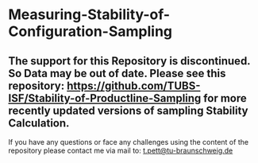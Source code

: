 # Measuring-Stability-of-Configuration-Sampling

## The support for this Repository is discontinued. So Data may be out of date. Please see this repository: https://github.com/TUBS-ISF/Stability-of-Productline-Sampling for more recently updated versions of sampling Stability Calculation. 

If you have any questions or face any challenges using the content of the repository please contact me via mail to: t.pett@tu-braunschweig.de
